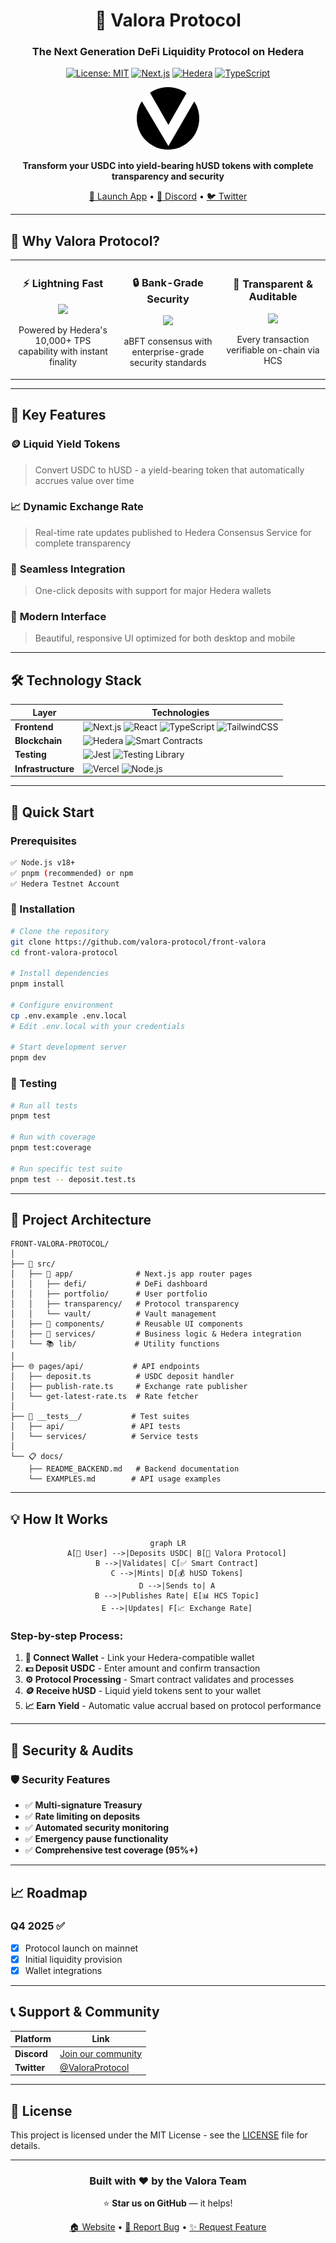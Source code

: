 <div align="center">

# 🏦 Valora Protocol

### **The Next Generation DeFi Liquidity Protocol on Hedera**

[![License: MIT](https://img.shields.io/badge/License-MIT-yellow.svg)](https://opensource.org/licenses/MIT)
[![Next.js](https://img.shields.io/badge/Next.js-14.0-black?logo=next.js)](https://nextjs.org/)
[![Hedera](https://img.shields.io/badge/Hedera-Hashgraph-7a3ff2?logo=hedera)](https://hedera.com/)
[![TypeScript](https://img.shields.io/badge/TypeScript-5.0-blue?logo=typescript)](https://www.typescriptlang.org/)

<img src="public/valora_logo.jpg" alt="Valora Protocol" width="100" style="border-radius: 50%;" />

**Transform your USDC into yield-bearing hUSD tokens with complete transparency and security**

[🚀 Launch App](http://localhost:3000) • [💬 Discord](https://discord.gg) • [🐦 Twitter](https://twitter.com/valoraprotocol)

</div>

---

## 🌟 **Why Valora Protocol?**

<table>
<tr>
<td width="33%" align="center">

### ⚡ **Lightning Fast**

<img src="https://img.icons8.com/fluency/96/000000/lightning-bolt.png" width="60"/>

Powered by Hedera's 10,000+ TPS capability with instant finality

</td>
<td width="33%" align="center">

### 🔒 **Bank-Grade Security**

<img src="https://img.icons8.com/fluency/96/000000/security-shield-green.png" width="60"/>

aBFT consensus with enterprise-grade security standards

</td>
<td width="33%" align="center">

### 💎 **Transparent & Auditable**

<img src="https://img.icons8.com/fluency/96/000000/blockchain-technology.png" width="60"/>

Every transaction verifiable on-chain via HCS

</td>
</tr>
</table>

---

## 🎯 **Key Features**

### 🪙 **Liquid Yield Tokens**

> Convert USDC to hUSD - a yield-bearing token that automatically accrues value over time

### 📈 **Dynamic Exchange Rate**

> Real-time rate updates published to Hedera Consensus Service for complete transparency

### 🔄 **Seamless Integration**

> One-click deposits with support for major Hedera wallets

### 📱 **Modern Interface**

> Beautiful, responsive UI optimized for both desktop and mobile

---

## 🛠️ **Technology Stack**

<div align="center">

| Layer              | Technologies                                                                                                                                                                                                                                                                                                                                                                                                 |
| ------------------ | ------------------------------------------------------------------------------------------------------------------------------------------------------------------------------------------------------------------------------------------------------------------------------------------------------------------------------------------------------------------------------------------------------------ |
| **Frontend**       | ![Next.js](https://img.shields.io/badge/Next.js-black?style=flat&logo=next.js&logoColor=white) ![React](https://img.shields.io/badge/React-20232A?style=flat&logo=react&logoColor=61DAFB) ![TypeScript](https://img.shields.io/badge/TypeScript-007ACC?style=flat&logo=typescript&logoColor=white) ![TailwindCSS](https://img.shields.io/badge/Tailwind-38B2AC?style=flat&logo=tailwind-css&logoColor=white) |
| **Blockchain**     | ![Hedera](https://img.shields.io/badge/Hedera-7a3ff2?style=flat&logo=hedera&logoColor=white) ![Smart Contracts](https://img.shields.io/badge/HTS-Smart%20Contracts-green)                                                                                                                                                                                                                                    |
| **Testing**        | ![Jest](https://img.shields.io/badge/Jest-323330?style=flat&logo=Jest&logoColor=white) ![Testing Library](https://img.shields.io/badge/Testing%20Library-E33332?style=flat&logo=testing-library&logoColor=white)                                                                                                                                                                                             |
| **Infrastructure** | ![Vercel](https://img.shields.io/badge/Vercel-000000?style=flat&logo=vercel&logoColor=white) ![Node.js](https://img.shields.io/badge/Node.js-339933?style=flat&logo=node.js&logoColor=white)                                                                                                                                                                                                                 |

</div>

---

## 🚀 **Quick Start**

### Prerequisites

```bash
✅ Node.js v18+
✅ pnpm (recommended) or npm
✅ Hedera Testnet Account
```

### 🔧 Installation

```bash
# Clone the repository
git clone https://github.com/valora-protocol/front-valora
cd front-valora-protocol

# Install dependencies
pnpm install

# Configure environment
cp .env.example .env.local
# Edit .env.local with your credentials

# Start development server
pnpm dev
```

### 🧪 Testing

```bash
# Run all tests
pnpm test

# Run with coverage
pnpm test:coverage

# Run specific test suite
pnpm test -- deposit.test.ts
```

---

## 📁 **Project Architecture**

```
FRONT-VALORA-PROTOCOL/
│
├── 📂 src/
│   ├── 📱 app/              # Next.js app router pages
│   │   ├── defi/           # DeFi dashboard
│   │   ├── portfolio/      # User portfolio
│   │   ├── transparency/   # Protocol transparency
│   │   └── vault/          # Vault management
│   ├── 🎨 components/       # Reusable UI components
│   ├── 🔧 services/         # Business logic & Hedera integration
│   └── 📚 lib/             # Utility functions
│
├── 🌐 pages/api/           # API endpoints
│   ├── deposit.ts          # USDC deposit handler
│   ├── publish-rate.ts     # Exchange rate publisher
│   └── get-latest-rate.ts  # Rate fetcher
│
├── 🧪 __tests__/           # Test suites
│   ├── api/               # API tests
│   └── services/          # Service tests
│
└── 📋 docs/
    ├── README_BACKEND.md   # Backend documentation
    └── EXAMPLES.md        # API usage examples
```

---

## 💡 **How It Works**

<div align="center">

```mermaid
graph LR
    A[👤 User] -->|Deposits USDC| B[🏦 Valora Protocol]
    B -->|Validates| C[✅ Smart Contract]
    C -->|Mints| D[💰 hUSD Tokens]
    D -->|Sends to| A
    B -->|Publishes Rate| E[📊 HCS Topic]
    E -->|Updates| F[📈 Exchange Rate]
```

</div>

### **Step-by-step Process:**

1. **🔗 Connect Wallet** - Link your Hedera-compatible wallet
2. **💵 Deposit USDC** - Enter amount and confirm transaction
3. **⚙️ Protocol Processing** - Smart contract validates and processes
4. **🪙 Receive hUSD** - Liquid yield tokens sent to your wallet
5. **📈 Earn Yield** - Automatic value accrual based on protocol performance

---

## 🔐 **Security & Audits**

### 🛡️ **Security Features**

-   ✅ **Multi-signature Treasury**
-   ✅ **Rate limiting on deposits**
-   ✅ **Automated security monitoring**
-   ✅ **Emergency pause functionality**
-   ✅ **Comprehensive test coverage (95%+)**

---

## 📈 **Roadmap**

### **Q4 2025** ✅

-   [x] Protocol launch on mainnet
-   [x] Initial liquidity provision
-   [x] Wallet integrations

---

## 📞 **Support & Community**

<div align="center">

| Platform    | Link                                                  |
| ----------- | ----------------------------------------------------- |
| **Discord** | [Join our community](https://discord.gg/valora)       |
| **Twitter** | [@ValoraProtocol](https://twitter.com/valoraprotocol) |

</div>

---

## 📜 **License**

This project is licensed under the MIT License - see the [LICENSE](LICENSE) file for details.

---

<div align="center">

### **Built with ❤️ by the Valora Team**

⭐ **Star us on GitHub** — it helps!

[🏠 Website](http://localhost:3000) • [🐛 Report Bug](https://github.com/valora-protocol/issues) • [✨ Request Feature](https://github.com/valora-protocol/issues)

</div>

